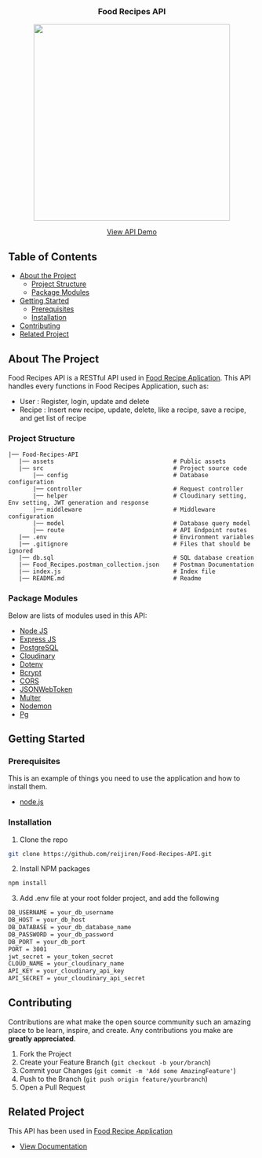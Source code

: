 <br />
<p align="center">

  <h3 align="center">Food Recipes API</h3>
  <p align="center">
    <image align="center" width="400" src='./assets/frlogo.png' />
  </p>
  <p align="center">
    <a href="https://food-recipes-rhefrz.cyclic.app">View API Demo</a>
  </p>
</p>



<!-- TABLE OF CONTENTS -->
## Table of Contents

* [About the Project](#about-the-project)
  * [Project Structure](#project-structure)
  * [Package Modules](#package-modules)
* [Getting Started](#getting-started)
  * [Prerequisites](#prerequisites)
  * [Installation](#installation)
* [Contributing](#contributing)
* [Related Project](#related-project)



<!-- ABOUT THE PROJECT -->
## About The Project

Food Recipes API is a RESTful API used in [Food Recipe Aplication](https://food-recipes-rhefrz.vercel.app). This API handles every functions in Food Recipes Application, such as:
- User   : Register, login, update and delete
- Recipe : Insert new recipe, update, delete, like a recipe, save a recipe, and get list of recipe

### Project Structure
```
|── Food-Recipes-API
   |── assets                                  # Public assets
   |── src                                     # Project source code
       |── config                              # Database configuration
       |── controller                          # Request controller
       |── helper                              # Cloudinary setting, Env setting, JWT generation and response
       |── middleware                          # Middleware configuration
       |── model                               # Database query model
       |── route                               # API Endpoint routes
   |── .env                                    # Environment variables   
   |── .gitignore                              # Files that should be ignored  
   |── db.sql                                  # SQL database creation
   |── Food_Recipes.postman_collection.json    # Postman Documentation
   |── index.js                                # Index file
   |── README.md                               # Readme
```

### Package Modules

Below are lists of modules used in this API:

* [Node JS](https://nodejs.org/en/docs/)
* [Express JS](https://expressjs.com/)
* [PostgreSQL](https://www.postgresql.org/)
* [Cloudinary](https://cloudinary.com/)
* [Dotenv](https://www.npmjs.com/package/dotenv)
* [Bcrypt](https://www.npmjs.com/package/bcrypt)
* [CORS](https://www.npmjs.com/package/cors)
* [JSONWebToken](https://www.npmjs.com/package/jsonwebtoken)
* [Multer](https://www.npmjs.com/package/multer)
* [Nodemon](https://www.npmjs.com/package/nodemon)
* [Pg](https://www.npmjs.com/package/pg)


<!-- GETTING STARTED -->
## Getting Started

### Prerequisites

This is an example of things you need to use the application and how to install them.

* [node.js](https://nodejs.org/en/download/)

### Installation

1. Clone the repo
```sh
git clone https://github.com/reijiren/Food-Recipes-API.git
```
2. Install NPM packages
```sh
npm install
```
3. Add .env file at your root folder project, and add the following
```sh
DB_USERNAME = your_db_username
DB_HOST = your_db_host
DB_DATABASE = your_db_database_name
DB_PASSWORD = your_db_password
DB_PORT = your_db_port
PORT = 3001
jwt_secret = your_token_secret
CLOUD_NAME = your_cloudinary_name
API_KEY = your_cloudinary_api_key
API_SECRET = your_cloudinary_api_secret
```




<!-- CONTRIBUTING -->
## Contributing

Contributions are what make the open source community such an amazing place to be learn, inspire, and create. Any contributions you make are **greatly appreciated**.

1. Fork the Project
2. Create your Feature Branch (`git checkout -b your/branch`)
3. Commit your Changes (`git commit -m 'Add some AmazingFeature'`)
4. Push to the Branch (`git push origin feature/yourbranch`)
5. Open a Pull Request



<!-- RELATED PROJECT -->
## Related Project
This API has been used in [Food Recipe Application](https://food-recipes-rhefrz.vercel.app)
* [View Documentation](https://github.com/reijiren/Food-Recipes)

